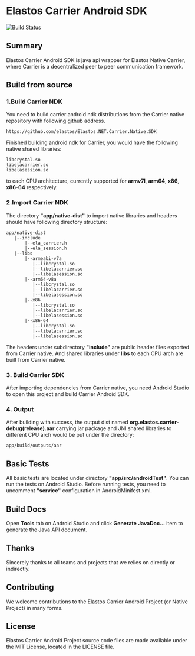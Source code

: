 Elastos Carrier Android SDK
===========================

[![Build Status](https://travis-ci.org/elastos/Elastos.NET.Carrier.Android.SDK.svg?branch=master)](https://travis-ci.org/elastos/Elastos.NET.Carrier.Android.SDK)

## Summary

Elastos Carrier Android SDK is java api wrapper for Elastos Native Carrier, where Carrier is a decentralized peer to peer communication framework.

## Build from source

### 1.Build Carrier NDK

You need to build carrier android ndk distributions from the Carrier native repository with following github address.

```
https://github.com/elastos/Elastos.NET.Carrier.Native.SDK
```

Finished building android ndk for Carrier, you would have the following native shared libraries:

```
libcrystal.so
libelacarrier.so
libelasession.so
```

to each CPU architecture, currently supported for **armv7l**, **arm64**, **x86**, **x86-64** respectively.

### 2.Import Carrier NDK

The directory **"app/native-dist"** to import native libraries and headers should have following directory structure:

```
app/native-dist
   |--include
       |--ela_carrier.h
       |--ela_session.h
   |--libs
       |--armeabi-v7a
          |--libcrystal.so
          |--libelacarrier.so
          |--libelasession.so
       |--arm64-v8a
          |--libcrystal.so
          |--libelacarrier.so
          |--libelasession.so
       |--x86
          |--libcrystal.so
          |--libelacarrier.so
          |--libelasession.so
       |--x86-64
          |--libcrystal.so
          |--libelacarrier.so
          |--libelasession.so
```

The headers under subdirectory **"include"** are public header files exported from Carrier native. And shared libraries under **libs** to each CPU arch are built from Carrier native.

### 3. Build Carrier SDK

After importing dependencies from Carrier native, you need Android Studio to open this project and build Carrier Android SDK.

### 4. Output

After building with success, the output dist named **org.elastos.carrier-debug(release).aar** carrying jar package and JNI shared libraries to different CPU arch would be put under the directory:

```
app/build/outputs/aar
```

## Basic Tests

All basic tests are located under directory **"app/src/androidTest"**. You can run the tests on Android Studio. Before running tests, you need to uncomment **"service"** configuration in AndroidMinifest.xml.

## Build Docs

Open **Tools** tab on Android Studio and click **Generate JavaDoc...** item to generate the Java API document.

## Thanks

Sincerely thanks to all teams and projects that we relies on directly or indirectly.

## Contributing

We welcome contributions to the Elastos Carrier Android Project (or Native Project) in many forms.

## License

Elastos Carrier Android Project source code files are made available under the MIT License, located in the LICENSE file.
